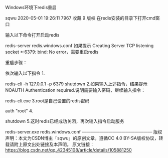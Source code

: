 Windows环境下redis重启

sqwu 2020-05-01 19:26:11  7967  收藏 9
版权
在redis安装的目录下打开cmd窗口

输入以下命令打开启动redis

redis-server redis.windows.conf
如果提示 Creating Server TCP listening socket *:6379: bind: No error，需要重启redis

重启步骤：

依次输入以下指令
1.

redis-cli -h 127.0.0.1 -p 6379 shutdown
2.如果输入上述指令，结果提示NOAUTH Authentication required.说明需要输入密码，继续输入指令：


redis-cli.exe
3.root是自己设置的redis密码

auth "root"
4.

 shutdown
5.这时redis已经成功关闭，再次输入指令启动服务

redis-server.exe redis.windows.conf
————————————————
版权声明：本文为CSDN博主「sqwu」的原创文章，遵循CC 4.0 BY-SA版权协议，转载请附上原文出处链接及本声明。
原文链接：https://blog.csdn.net/qq_42345108/article/details/105881250